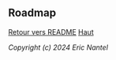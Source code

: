 
## Roadmap

[Retour vers README](/docs/README.md)
[Haut](#roadmap)

*Copyright (c) 2024 Eric Nantel*
